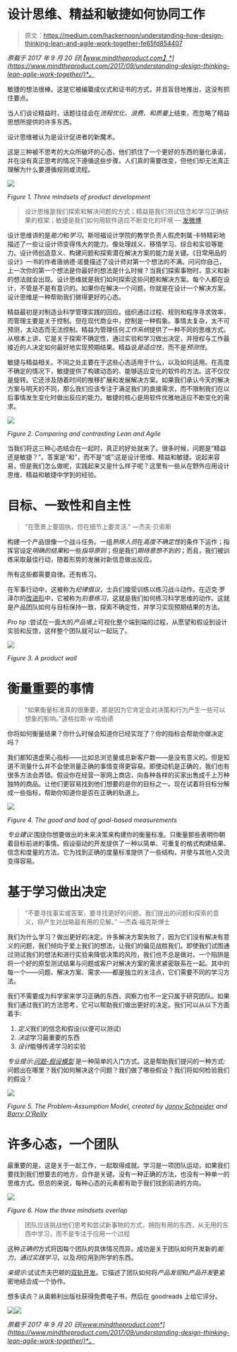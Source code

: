 # 设计思维、精益和敏捷如何协同工作

> 原文：<https://medium.com/hackernoon/understanding-how-design-thinking-lean-and-agile-work-together-fe65fd854407>

*原载于 2017 年 9 月 20 日*[*【www.mindtheproduct.com】*](https://www.mindtheproduct.com/2017/09/understanding-design-thinking-lean-agile-work-together/)*。*

敏捷的想法很棒。这是它被编纂成仪式和证书的方式，并且盲目地推出，这没有抓住要点。

当人们谈论精益时，话题往往会在*流程优化、浪费、*和*质量*上结束，而忽略了精益思想所提供的许多东西。

设计思维被认为是设计促进者的新魔术。

这是三种被不思考的大众所破坏的心态，他们抓住了一个更好的东西的量化承诺，并在没有真正思考的情况下遵循这些步骤。人们真的需要改变，但他们却无法真正理解为什么要遵循规则或流程。

![](img/b799cf204343cccc84aff4b399e49284.png)

*Figure 1\. Three mindsets of product development*

> 设计思维是我们探索和解决问题的方式；精益是我们测试信念和学习正确结果的框架；敏捷是我们如何用软件适应不断变化的环境 *—* [发微博](https://ctt.ec/2d0Gk)

设计思维讲的是*能力*和*学习*。斯坦福设计学院的教学负责人假虎刺属·卡特精彩地描述了一些让设计师变得伟大的能力。像处理歧义、移情学习、综合和实验等能力。设计师创造意义、构建问题和探索潜在解决方案的能力是关键。《日常用品的设计》一书的作者唐纳德·诺曼描述了设计师对第一个想法的不满。问问你自己，上一次你的第一个想法是你最好的想法是什么时候？当我们探索事物时，意义和新的想法就会出现。设计思维就是我们如何探索这些问题和解决方案。每个人都在设计，不管是不是有意识的。如果你在解决一个问题，你就是在设计一个解决方案。设计思维是一种帮助我们做得更好的心态。

精益最初是对制造业科学管理实践的回应。组织通过过程、规则和程序寻求效率，而管理主要是关于控制。但在现代商业中，控制是一种假象。事情太复杂，太不可预测，太动态而无法控制。精益为管理任何*工作系统*提供了一种不同的思维方式。从根本上讲，它是关于探索不确定性，通过实验和学习做出决定，并授权与工作最接近的人决定如何最好地实现预期结果。精益说*是适应性*，而不是*预测性*。

敏捷与精益相关。不同之处主要在于这些心态适用于什么，以及如何适用。在高度不确定的情况下，敏捷提供了构建动态的、能够适应变化的软件的方法。这不仅仅是旋转。它还涉及随着时间的推移扩展和发展解决方案。如果我们承认今天的解决方案与明天的不同，那么我们应该专注于满足我们的直接需求，而不限制我们在以后事情发生变化时做出反应的能力。敏捷的核心是用软件优雅地适应不断变化的需求。

![](img/a6609e0d10bac5ffe50dabcf942c32c5.png)

*Figure 2\. Comparing and contrasting Lean and Agile*

当我们将这三种心态结合在一起时，真正的好处就来了。很多时候，问题是“精益还是敏捷？”。答案是“和”，而不是“或”:这是设计思维、精益和敏捷。说起来容易，但是我们怎么做呢，实践起来又是什么样子呢？这里有一些从在野外应用设计思维、精益和敏捷中学到的经验。

# 目标、一致性和自主性

> "在愿景上要固执，但在细节上要灵活."
> —杰夫·贝索斯

构建一个产品很像一个战斗任务。一组*熟练人员*在*高度不确定性*的条件下运作；指挥官设定*明确的结果*和一些*指导原则*；但是我们*期待意想不到的*；而且，我们被训练采取最佳行动，随着形势的发展对新信息做出反应。

所有这些都需要自律。还有练习。

在军事行动中，这被称为*纪律倡议*，士兵们接受训练以练习战斗动作。在迈克·罗泽尔的[改进形](http://www-personal.umich.edu/~mrother/The_Improvement_Kata.html)中，它被称为*刻意练习*，这就是我们如何练习科学思维的动作。这就是产品团队如何与目标保持一致，探索不确定性，并学习实现预期结果的方法。

*Pro tip* :尝试在一面大的*产品墙上*可视化整个端到端的过程，从愿望和假设到设计实验和反馈，这样整个团队就可以一起玩了。

![](img/3ec73803233a1faa63610d7c8469291b.png)

*Figure 3\. A product wall*

# 衡量重要的事情

> “如果衡量标准真的很重要，那是因为它肯定会对决策和行为产生一些可以想象的影响。”道格拉斯·w·哈伯德

你将如何衡量结果？你什么时候会知道你已经实现了？你的指标会帮助你做决定吗？

我们都知道虚荣心指标——比如总浏览量或总新客户数——是没有意义的。但是知道不测量什么并不会使测量正确的事情变得更容易。即使动机是正确的，我们也有很多方法会弄错。假设你在经营一家网上商店，向各种各样的买家出售成千上万种独特的商品。让他们更容易找到他们想要的是你的目标之一。现在试着将目标分解成一些指标，帮助你知道你是否在正确的轨道上。

![](img/30141906fad32e7f2e58640c495ac5f5.png)

*Figure 4\. The good and bad of goal-based measurements*

*专业建议*:围绕你想要做出的未来决策来构建你的衡量标准。只衡量那些表明你朝着目标前进的事情。假设驱动的开发提供了一种以简单、可重复的格式构建结果、信念和度量的方法。它为找到正确的度量标准提供了一些结构，并使与其他人交流变得容易。

# 基于学习做出决定

> “不要寻找事实或答案，要寻找更好的问题。我们提出的问题和探索的意义，将产生对战略最有用的见解。”
> —杰森·福克斯博士

我们为什么学习？做出更好的决定。许多解决方案失败了，因为它们没有解决有意义的问题，我们倾向于爱上我们的想法，让我们的偏见战胜我们。即使我们试图通过测试我们的想法和进行实验来降低决策的风险，我们也不总是做对。一个陷阱是将一个好的原型测试结果与问题或客户对解决方案的需求紧密联系在一起。其中的每一个——问题、解决方案、需求——都是独立的关注点，它们需要不同的学习方法。

我们不需要成为科学家来学习正确的东西，洞察力也不一定只属于研究团队。如果我们通过我们的方法思考，它可以帮助我们做出更好的决定。我们可以从以下方面着手:

1.  *定义*我们的信念和假设(以便可以测试)
2.  *决定*学习最重要的东西
3.  *设计*能够传递学习的实验

*专业提示*:[*问题-假设模型*](http://jonnyschneider.com/blog/fastest-path-to-feedback) 是一种简单的入门方式。这是帮助我们提问的一种方式:问题出在哪里？我们如何解决这个问题？我们做了哪些假设？我们将如何检验我们的假设？

![](img/ae4ce6c5202247745d5b202e260eb63f.png)

*Figure 5\. The Problem-Assumption Model, created by* [*Jonny Schneider*](http://jonnyschneider.com) *and* [*Barry O’Reilly*](http://barryoreilly.com)

# 许多心态，一个团队

最重要的是，这是关于一起工作，一起取得成就。学习是一项团队运动，如果我们要找到我们想要去的地方，合作是关键。没有一种正确的方法，也没有一种单一的思维方式。但总的来说，每种心态的元素都有助于我们找到前进的方向。

![](img/e5004b38c1aba59fc49d229856cdad6f.png)

*Figure 6\. How the three mindsets overlap*

> 团队应该挑战他们思考和尝试新事物的方式，拥抱有用的东西，从无用的东西中学习，而不是专注于应用一个过程

这种*正确的*方式将因每个团队的具体情况而异。成功是关于团队如何开发新的*能力*，*通过实践学习*，以及*将*应用到所学的东西。

*亲提示*:试试杰夫巴顿的[双轨开发](http://jpattonassociates.com/dual-track-development/)。它描述了团队如何将*产品发现*和*产品开发*更紧密地结合成一个协作。

想多读点？从奥赖利出版社获得免费电子书，然后在 goodreads 上给它评分。

[![](img/9db9974f6cb05920c399dab02f3486c0.png)](http://jonnyschneider.com/free-book)[![](img/fa9a2149a4f02947d0426ad6610803b2.png)](http://jonnyschneider.com/newsletter)

*原载于 2017 年 9 月 20 日*[*www.mindtheproduct.com*](https://www.mindtheproduct.com/2017/09/understanding-design-thinking-lean-agile-work-together/)*。*